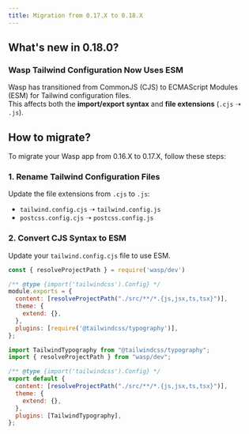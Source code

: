 ```yaml
---
title: Migration from 0.17.X to 0.18.X
---
```


## What's new in 0.18.0?

### Wasp Tailwind Configuration Now Uses ESM

Wasp has transitioned from CommonJS (CJS) to ECMAScript Modules (ESM) for Tailwind configuration files.  
This affects both the **import/export syntax** and **file extensions** (`.cjs` ➝ `.js`).

## How to migrate?

To migrate your Wasp app from 0.16.X to 0.17.X, follow these steps:

### 1. Rename Tailwind Configuration Files

Update the file extensions from `.cjs` to `.js`:
- `tailwind.config.cjs` ➝ `tailwind.config.js`
- `postcss.config.cjs` ➝ `postcss.config.js`

### 2. Convert CJS Syntax to ESM

Update your `tailwind.config.cjs` file to use ESM.

<Tabs>
<TabItem value="before" label="Before">

```js title="tailwind.config.cjs"
const { resolveProjectPath } = require('wasp/dev')

/** @type {import('tailwindcss').Config} */
module.exports = {
  content: [resolveProjectPath("./src/**/*.{js,jsx,ts,tsx}")],
  theme: {
    extend: {},
  },
  plugins: [require('@tailwindcss/typography')],
};
```

</TabItem>
<TabItem value="after" label="After">

```js title="tailwind.config.js"
import TailwindTypography from "@tailwindcss/typography";
import { resolveProjectPath } from "wasp/dev";

/** @type {import('tailwindcss').Config} */
export default {  
  content: [resolveProjectPath("./src/**/*.{js,jsx,ts,tsx}")],
  theme: {
    extend: {},
  },
  plugins: [TailwindTypography],
};
```

</TabItem>
</Tabs>
